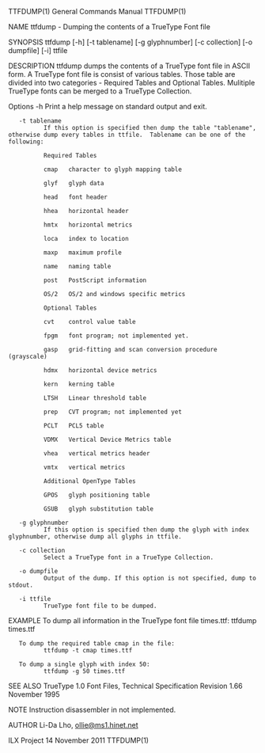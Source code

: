 TTFDUMP(1)                                                                       General Commands Manual                                                                       TTFDUMP(1)

NAME
       ttfdump - Dumping the contents of a TrueType Font file

SYNOPSIS
       ttfdump [-h] [-t tablename] [-g glyphnumber] [-c collection] [-o dumpfile] [-i] ttfile

DESCRIPTION
       ttfdump  dumps  the  contents  of  a  TrueType font file in ASCII form.  A TrueType font file is consist of various tables. Those table are divided into two categories - Required
       Tables and Optional Tables. Mulitiple TrueType fonts can be merged to a TrueType Collection.

   Options
       -h     Print a help message on standard output and exit.

       -t tablename
              If this option is specified then dump the table "tablename", otherwise dump every tables in ttfile.  Tablename can be one of the following:

              Required Tables

              cmap   character to glyph mapping table

              glyf   glyph data

              head   font header

              hhea   horizontal header

              hmtx   horizontal metrics

              loca   index to location

              maxp   maximum profile

              name   naming table

              post   PostScript information

              OS/2   OS/2 and windows specific metrics

              Optional Tables

              cvt    control value table

              fpgm   font program; not implemented yet.

              gasp   grid-fitting and scan conversion procedure (grayscale)

              hdmx   horizontal device metrics

              kern   kerning table

              LTSH   Linear threshold table

              prep   CVT program; not implemented yet

              PCLT   PCL5 table

              VDMX   Vertical Device Metrics table

              vhea   vertical metrics header

              vmtx   vertical metrics

              Additional OpenType Tables

              GPOS   glyph positioning table

              GSUB   glyph substitution table

       -g glyphnumber
              If this option is specified then dump the glyph with index glyphnumber, otherwise dump all glyphs in ttfile.

       -c collection
              Select a TrueType font in a TrueType Collection.

       -o dumpfile
              Output of the dump. If this option is not specified, dump to stdout.

       -i ttfile
              TrueType font file to be dumped.

EXAMPLE
       To dump all information in the TrueType font file times.ttf:
              ttfdump times.ttf

       To dump the required table cmap in the file:
              ttfdump -t cmap times.ttf

       To dump a single glyph with index 50:
              ttfdump -g 50 times.ttf

SEE ALSO
       TrueType 1.0 Font Files,  Technical Specification Revision 1.66 November 1995

NOTE
       Instruction disassembler in not implemented.

AUTHOR
       Li-Da Lho, ollie@ms1.hinet.net

ILX Project                                                                          14 November 2011                                                                          TTFDUMP(1)
